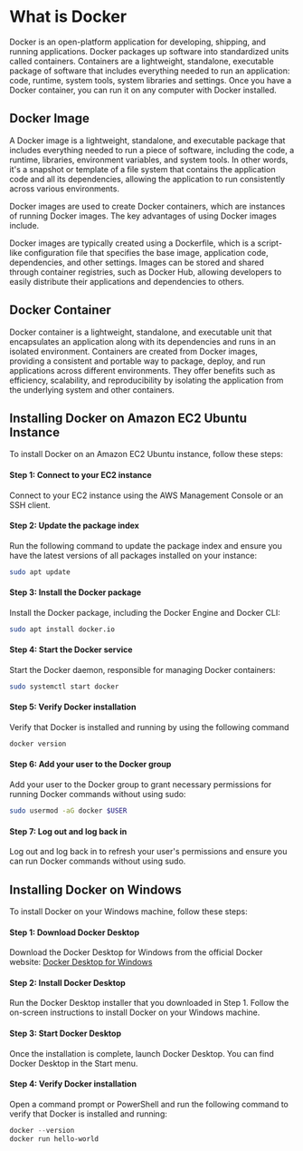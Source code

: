 # What is Docker 
Docker is an open-platform application for developing, shipping, and running applications. Docker packages up software into standardized units called containers. Containers are a lightweight, standalone, executable package of software that includes everything needed to run an application: code, runtime, system tools, system libraries and settings. Once you have a Docker container, you can run it on any computer with Docker installed. 

## Docker Image
A Docker image is a lightweight, standalone, and executable package that includes everything needed to run a piece of software, including the code, a runtime, libraries, environment variables, and system tools. In other words, it's a snapshot or template of a file system that contains the application code and all its dependencies, allowing the application to run consistently across various environments.

Docker images are used to create Docker containers, which are instances of running Docker images. The key advantages of using Docker images include.

Docker images are typically created using a Dockerfile, which is a script-like configuration file that specifies the base image, application code, dependencies, and other settings. Images can be stored and shared through container registries, such as Docker Hub, allowing developers to easily distribute their applications and dependencies to others.

## Docker Container
Docker container is a lightweight, standalone, and executable unit that encapsulates an application along with its dependencies and runs in an isolated environment. Containers are created from Docker images, providing a consistent and portable way to package, deploy, and run applications across different environments. They offer benefits such as efficiency, scalability, and reproducibility by isolating the application from the underlying system and other containers.

## Installing Docker on Amazon EC2 Ubuntu Instance

To install Docker on an Amazon EC2 Ubuntu instance, follow these steps:

#### Step 1: Connect to your EC2 instance

Connect to your EC2 instance using the AWS Management Console or an SSH client.

#### Step 2: Update the package index

Run the following command to update the package index and ensure you have the latest versions of all packages installed on your instance:

```bash
sudo apt update
```
#### Step 3: Install the Docker package
Install the Docker package, including the Docker Engine and Docker CLI:
```bash
sudo apt install docker.io
```
#### Step 4: Start the Docker service
Start the Docker daemon, responsible for managing Docker containers:
```bash
sudo systemctl start docker
```
#### Step 5: Verify Docker installation
Verify that Docker is installed and running by using the following command
```bash
docker version
```

#### Step 6: Add your user to the Docker group
Add your user to the Docker group to grant necessary permissions for running Docker commands without using sudo:

```bash
sudo usermod -aG docker $USER
```
#### Step 7: Log out and log back in
Log out and log back in to refresh your user's permissions and ensure you can run Docker commands without using sudo.



## Installing Docker on Windows

To install Docker on your Windows machine, follow these steps:

#### Step 1: Download Docker Desktop

Download the Docker Desktop for Windows from the official Docker website: [Docker Desktop for Windows](https://www.docker.com/products/docker-desktop)

#### Step 2: Install Docker Desktop

Run the Docker Desktop installer that you downloaded in Step 1. Follow the on-screen instructions to install Docker on your Windows machine.

#### Step 3: Start Docker Desktop

Once the installation is complete, launch Docker Desktop. You can find Docker Desktop in the Start menu.

#### Step 4: Verify Docker installation

Open a command prompt or PowerShell and run the following command to verify that Docker is installed and running:

```powershell
docker --version
docker run hello-world
```


